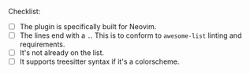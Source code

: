 Checklist:

- [ ] The plugin is specifically built for Neovim.
- [ ] The lines end with a `.`. This is to conform to `awesome-list` linting and requirements.
- [ ] It's not already on the list.
- [ ] It supports treesitter syntax if it's a colorscheme.
